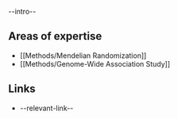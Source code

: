 --intro--

## Areas of expertise

  - [[Methods/Mendelian Randomization]]
  - [[Methods/Genome-Wide Association Study]]

## Links

  - --relevant-link--